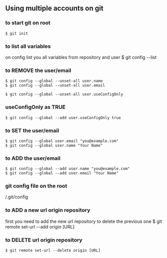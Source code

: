 ## Using multiple accounts on git 

### to start git on root
    $ git init

### to list all variables
on config list you all variables from repository and user
    $ git config --list

### to REMOVE the user/email
    $ git config --global --unset-all user.name
    $ git config --global --unset-all user.email
 
    $ git config --global --unset-all user.useConfigOnly

### useConfigOnly as TRUE
    $ git config --global --add user.useConfigOnly true

### to SET the user/email
    $ git config --global user.email "you@example.com"
    $ git config --global user.name "Your Name"

### to ADD the user/email
    $ git config --global --add user.name "you@example.com"
    $ git config --global --add user.email "Your Name"

### git config file on the root
/.git/config

### to ADD a new url origin repository
first you need to add the new url repository to delete the previous one
    $ git remote set-url --add origin [URL]

### to DELETE url origin repository
    $ git remote set-url --delete origin [URL]
    